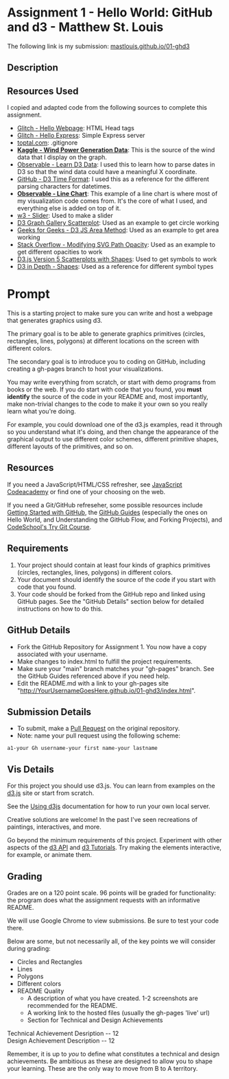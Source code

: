 # Assignment 1 - Hello World: GitHub and d3 - Matthew St. Louis

The following link is my submission: [mastlouis.github.io/01-ghd3](https://mastlouis.github.io/01-ghd3)

## Description

## Resources Used
I copied and adapted code from the following sources to complete this assignment.

- [Glitch - Hello Webpage](https://glitch.com/~hello-webpage): HTML Head tags
- [Glitch - Hello Express](https://glitch.com/edit/#!/hello-express?path=server.js:35:0): Simple Express server
- [toptal.com](https://www.toptal.com/developers/gitignore/api/macos,windows,node,vscode,eclipse,webstorm,linux): .gitignore
- [__Kaggle - Wind Power Generation Data__](https://www.kaggle.com/jorgesandoval/wind-power-generation?select=TransnetBW.csv): This is the source of the wind data that I display on the graph.
- [Observable - Learn D3 Data](https://observablehq.com/@d3/learn-d3-data?collection=@d3/learn-d3): I used this to learn how to parse dates in D3 so that the wind data could have a meaningful X coordinate.
- [GitHub - D3 Time Format](https://github.com/d3/d3-time-format): I used this as a reference for the different parsing characters for datetimes.
- [__Observable - Line Chart__](https://observablehq.com/@d3/line-chart): This example of a line chart is where most of my visualization code comes from. It's the core of what I used, and everything else is added on top of it.
- [w3 - Slider](https://www.w3schools.com/howto/howto_js_rangeslider.asp): Used to make a slider
- [D3 Graph Gallery Scatterplot](https://www.d3-graph-gallery.com/graph/scatter_basic.html): Used as an example to get circle working
- [Geeks for Geeks - D3 JS Area Method](https://www.geeksforgeeks.org/d3-js-area-method/): Used as an example to get area working
- [Stack Overflow - Modifying SVG Path Opacity](https://stackoverflow.com/questions/15790948/modifying-svg-path-opacity-and-its-marker): Used as an example to get different opacities to work
- [D3.js Version 5 Scatterplots with Shapes](https://chewett.co.uk/blog/1483/d3-js-version-5-scatterplot-with-shapes/): Used to get symbols to work
- [D3 in Depth - Shapes](https://www.d3indepth.com/shapes/): Used as a reference for different symbol types

# Prompt
This is a starting project to make sure you can write and host a webpage that generates graphics using d3. 

The primary goal is to be able to generate graphics primitives (circles, rectangles, lines, polygons) at different locations on the screen with different colors. 

The secondary goal is to introduce you to coding on GitHub, including creating a gh-pages branch to host your visualizations.

You may write everything from scratch, or start with demo programs from books or the web. 
If you do start with code that you found, you **must identify** the source of the code in your README and, most importantly, make non-trivial changes to the code to make it your own so you really learn what you're doing. 

For example, you could download one of the d3.js examples, read it through so you understand what it's doing, and then change the appearance of the graphical output to use different color schemes, different primitive shapes, different layouts of the primitives, and so on.

Resources
---

If you need a JavaScript/HTML/CSS refresher, see [JavaScript Codeacademy](https://www.codecademy.com/en/tracks/javascript) or find one of your choosing on the web.

If you need a Git/GitHub refreseher, some possible resources include [Getting Started with GitHub](https://help.github.com/categories/bootcamp/), the [GitHub Guides](https://guides.github.com/) (especially the ones on Hello World, and Understanding the GitHub Flow, and Forking Projects), and [CodeSchool's Try Git Course](https://www.codeschool.com/courses/try-git).

Requirements
---

1. Your project should contain at least four kinds of graphics primitives (circles, rectangles, lines, polygons) in different colors. 
2. Your document should identify the source of the code if you start with code that you found. 
3. Your code should be forked from the GitHub repo and linked using GitHub pages. See the "GitHub Details" section below for detailed instructions on how to do this.

GitHub Details
---

- Fork the GitHub Repository for Assignment 1. You now have a copy associated with your username.
- Make changes to index.html to fulfill the project requirements. 
- Make sure your "main" branch matches your "gh-pages" branch. See the GitHub Guides referenced above if you need help.
- Edit the README.md with a link to your gh-pages site "http://YourUsernameGoesHere.github.io/01-ghd3/index.html".

Submission Details
---
- To submit, make a [Pull Request](https://help.github.com/articles/using-pull-requests/) on the original repository.
- Note: name your pull request using the following scheme: 
```
a1-your Gh username-your first name-your lastname

```

Vis Details
---

For this project you should use d3.js. 
You can learn from examples on the [d3.js](http://d3js.org) site or start from scratch.

See the [Using d3js](https://github.com/mbostock/d3/wiki#using) documentation for how to run your own local server.

Creative solutions are welcome! In the past I've seen recreations of paintings, interactives, and more.

Go beyond the minimum requirements of this project.
Experiment with other aspects of the [d3 API](https://github.com/mbostock/d3/wiki/API-Reference) and [d3 Tutorials](https://github.com/mbostock/d3/wiki/Tutorials). 
Try making the elements interactive, for example, or animate them.

Grading
---

Grades are on a 120 point scale. 
96 points will be graded for functionality: the program does what the assignment requests with an informative README. 

We will use Google Chrome to view submissions. 
Be sure to test your code there.

Below are some, but not necessarily all, of the key points we will consider during grading:

- Circles and Rectangles  
- Lines  
- Polygons  
- Different colors  
- README Quality
    - A description of what you have created. 1-2 screenshots are recommended for the README.  
    - A working link to the hosted files (usually the gh-pages 'live' url)  
    - Section for Technical and Design Achievements

Technical Achievement Desription -- 12  
Design Achievement Description -- 12

Remember, it is up to *you* to define what constitutes a technical and design achievements.
Be ambitious as these are designed to allow you to shape your learning.
These are the only way to move from B to A territory.

